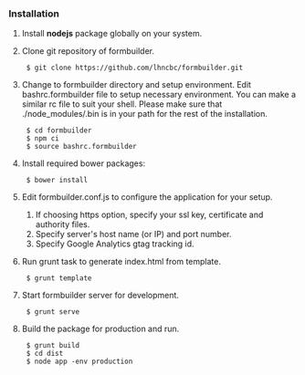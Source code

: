 ### Installation 
1. Install **nodejs** package globally on your system.
1. Clone git repository of formbuilder.

        $ git clone https://github.com/lhncbc/formbuilder.git

1. Change to formbuilder directory and setup environment. Edit bashrc.formbuilder file to setup necessary 
environment. You can make a similar rc file to suit your shell. Please make sure that ./node_modules/.bin is in your 
path for the rest of the installation. 

        $ cd formbuilder
        $ npm ci
        $ source bashrc.formbuilder
        
1. Install required bower packages:
           
        $ bower install
           
1. Edit formbuilder.conf.js to configure the application for your setup. 
 
    1. If choosing https option, specify your ssl key, certificate and authority files.
    1. Specify server's host name (or IP) and port number.
    1. Specify Google Analytics gtag tracking id.
              
1. Run grunt task to generate index.html from template.
           
        $ grunt template
           
1. Start formbuilder server for development.

        $ grunt serve
        
1. Build the package for production and run.

        $ grunt build
        $ cd dist
        $ node app -env production
        

        
